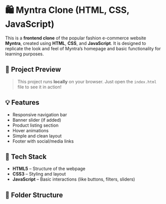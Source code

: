 # 🛍️ Myntra Clone (HTML, CSS, JavaScript)

This is a **frontend clone** of the popular fashion e-commerce website **Myntra**, created using **HTML**, **CSS**, and **JavaScript**. It is designed to replicate the look and feel of Myntra’s homepage and basic functionality for learning purposes.

## 📸 Project Preview

> This project runs **locally** on your browser. Just open the `index.html` file to see it in action!

## 💡 Features

- Responsive navigation bar
- Banner slider (if added)
- Product listing section
- Hover animations
- Simple and clean layout
- Footer with social/media links

## 🧰 Tech Stack

- **HTML5** – Structure of the webpage
- **CSS3** – Styling and layout
- **JavaScript** – Basic interactions (like buttons, filters, sliders)

## 📁 Folder Structure

